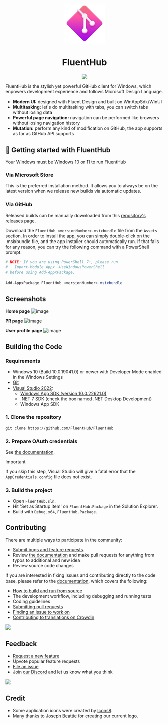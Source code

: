 <p align="center">
  <img width="128" align="center" src="assets/fluenthub.png" />
</p>
<h1 align="center">
  FluentHub
</h1>
<p align="center">
  <a title="Microsoft Store" target="_blank" href="https://apps.microsoft.com/store/detail/fluenthub/9nkb9hx8rjz3">
  <img width="220" align="center" src="https://get.microsoft.com/images/en-us%20dark.svg" /></a>
</p>

FluentHub is the stylish yet powerful GitHub client for Windows, which enpowers development experience and follows Microsoft Design Language.

- **Modern UI:** designed with Fluent Design and built on WinAppSdk/WinUI
- **Multitasking:** let's do multitasking with tabs, you can switch tabs without losing data
- **Powerful page navigation:** navigation can be performed like browsers without losing navigation history
- **Mutation:** perform any kind of modification on GitHub, the app supports as far as GitHub API supports

## 🎁 Getting started with FluentHub

Your Windows must be Windows 10 or 11 to run FluentHub

### Via Microsoft Store

This is the preferred installation method. It allows you to always be on the latest version when we release new builds via automatic updates.

### Via GitHub

Released builds can be manually downloaded from this [repository's releases page](https://github.com/FluentHub/FluentHub/releases).

Download the `FluentHub_<versionNumber>.msixbundle` file from the `Assets` section. In order to install the app, you can simply double-click on the .msixbundle file, and the app installer should automatically run. If that fails for any reason, you can try the following command with a PowerShell prompt:

```powershell
# NOTE: If you are using PowerShell 7+, please run
#   Import-Module Appx -UseWindowsPowerShell
# before using Add-AppxPackage.

Add-AppxPackage FluentHub_<versionNumber>.msixbundle
```

## Screenshots

**Home page**
![image](https://github.com/0x5bfa/FluentHub/assets/62196528/a31bdace-8700-4a6a-83e9-1cdc52955c4f)

**PR page**
![image](https://github.com/0x5bfa/FluentHub/assets/62196528/a29c4ef8-1fe5-47c3-be03-6afebe02c55b)

**User profile page**
![image](https://github.com/0x5bfa/FluentHub/assets/62196528/35ffbe36-00d3-4d04-9019-67307febfc95)

## Building the Code

### Requirements

- Windows 10 (Build 10.0.19041.0) or newer with Developer Mode enabled in the Windows Settings
- [Git](https://git-scm.com/)
- [Visual Studio 2022](https://visualstudio.microsoft.com/vs/):
  - [Windows App SDK (version 10.0.22621.0)](https://developer.microsoft.com/en-us/windows/downloads/windows-sdk/)
  - .NET 7 SDK (check the box named .NET Desktop Development)
  - Windows App SDK

### 1. Clone the repository

```git
git clone https://github.com/FluentHub/FluentHub
```

### 2. Prepare OAuth credentials

See [the documentation](docs/credentials.md).

> [!IMPORTANT]  
> If you skip this step, Visual Studio will give a fatal error that the `AppCredentials.config` file does not exist.

### 3. Build the project

- Open `FluentHub.sln`.
- Hit 'Set as Startup item' on `FluentHub.Package` in the Solution Explorer.
- Build with `Debug`, `x64`, `FluentHub.Package`.

## Contributing

There are multiple ways to participate in the community:

- [Submit bugs and feature requests](https://github.com/FluentHub/FluentHub/issues/new/choose).
- Review [the documentation](docs/code-style.md) and make pull requests for anything from typos to additional and new idea
- Review source code changes

If you are interested in fixing issues and contributing directly to the code base, please refer to the [documentation](docs/), which covers the following:

- [How to build and run from source](docs/)
- The development workflow, including debugging and running tests
- Coding guidelines
- [Submitting pull requests](https://github.com/FluentHub/FluentHub/pulls)
- [Finding an issue to work on](https://github.com/FluentHub/FluentHub/issues/)
- [Contributing to translations on Crowdin](https://crowdin.com/project/fluenthub)

<a href="https://crowdin.com/project/fluenthub" rel="nofollow">
  <img style="width:140;height:40" src="https://badges.crowdin.net/badge/dark/crowdin-on-light.png" /></a>

## Feedback

- [Request a new feature](https://github.com/FluentHub/FluentHub/pulls)
- Upvote popular feature requests
- [File an issue](https://github.com/FluentHub/FluentHub/issues/new/choose)
- Join [our Discord](https://discord.gg/8KtRkjq2Q4) and let us know what you think

[![](https://dcbadge.vercel.app/api/server/8KtRkjq2Q4?style=flat)](https://discord.gg/8KtRkjq2Q4)

## Credit

- Some application icons were created by [Icons8](https://github.com/icons8).
- Many thanks to [Joseph Beattie](https://github.com/josephbeattie) for creating our current logo.
